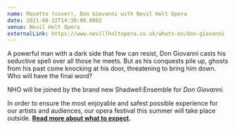 ```yaml
---
name: Masetto (cover), Don Giovanni with Nevil Holt Opera
date: 2021-08-22T14:30:00.000Z
venue: Nevil Holt Opera
externalLink: https://www.nevillholtopera.co.uk/whats-on/don-giovanni
---
```

<!--StartFragment-->

A powerful man with a dark side that few can resist, Don Giovanni casts his seductive spell over all those he meets. But as his conquests pile up, ghosts from his past come knocking at his door, threatening to bring him down. Who will have the final word?

NHO will be joined by the brand new Shadwell:Ensemble for *Don Giovanni*.

In order to ensure the most enjoyable and safest possible experience for our artists and audiences, our opera festival this summer will take place outside. **[Read more about what to expect](https://www.nevillholtopera.co.uk/news/nho-summer-opera-festival-2021).**

<!--EndFragment-->